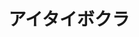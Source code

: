 ---
title: アイタイボクラ
description: HIMEHINA LIVE 2Days 2022 「アイタイボクラ」in 豊洲PIT
image:

# Badge style
style:
    background: "#e27602"
    color: "#fff"
---